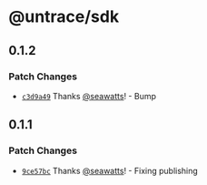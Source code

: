 # @untrace/sdk

## 0.1.2

### Patch Changes

- [`c3d9a49`](https://github.com/untrace-dev/untrace-sdk/commit/c3d9a4919effed705611ff737ac76b0d3d810649) Thanks [@seawatts](https://github.com/seawatts)! - Bump

## 0.1.1

### Patch Changes

- [`9ce57bc`](https://github.com/untrace-dev/untrace-sdk/commit/9ce57bcf7a4c1633aed4b7e7d6ea17b11efb0521) Thanks [@seawatts](https://github.com/seawatts)! - Fixing publishing
